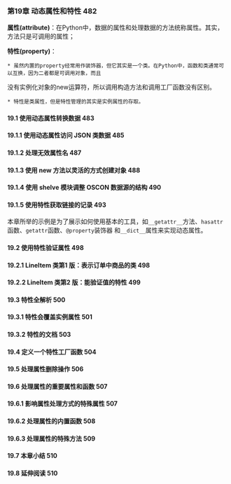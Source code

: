 ### 第19章 动态属性和特性 482
**属性(attribute)**：在Python中，数据的属性和处理数据的方法统称属性。其实，方法只是可调用的属性；

**特性(property)**：

    * 虽然内置的property经常用作装饰器，但它其实是一个类。在Python中，函数和类通常可以互换，因为二者都是可调用对象，而且
没有实例化对象的new运算符，所以调用构造方法和调用工厂函数没有区别。

    * 特性是类属性，但是特性管理的其实是实例属性的存取。


#### 19.1 使用动态属性转换数据 483
#### 19.1.1 使用动态属性访问 JSON 类数据 485
#### 19.1.2 处理无效属性名 487
#### 19.1.3 使用 __new__ 方法以灵活的方式创建对象 488
#### 19.1.4 使用 shelve 模块调整 OSCON 数据源的结构 490
#### 19.1.5 使用特性获取链接的记录 493
本章所举的示例是为了展示如何使用基本的工具，如`__getattr__`方法、`hasattr`函数、`getattr`函数、`@property`装饰器
和`__dict__`属性来实现动态属性。

#### 19.2 使用特性验证属性 498
#### 19.2.1 LineItem 类第1 版：表示订单中商品的类 498
#### 19.2.2 LineItem 类第2 版：能验证值的特性 499
#### 19.3 特性全解析 500
#### 19.3.1 特性会覆盖实例属性 501
#### 19.3.2 特性的文档 503
#### 19.4 定义一个特性工厂函数 504
#### 19.5 处理属性删除操作 506
#### 19.6 处理属性的重要属性和函数 507
#### 19.6.1 影响属性处理方式的特殊属性 507
#### 19.6.2 处理属性的内置函数 508
#### 19.6.3 处理属性的特殊方法 509
#### 19.7 本章小结 510
#### 19.8 延伸阅读 510